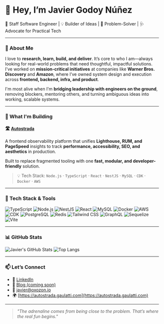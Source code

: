 # 👋 Hey, I’m Javier Godoy Núñez

🚀 Staff Software Engineer | 💡 Builder of Ideas | 🧠 Problem-Solver | 🩺 Advocate for Practical Tech

---

### 🧭 About Me

I love to **research, learn, build, and deliver**. It’s core to who I am—always looking for real-world problems that need thoughtful, impactful solutions. I've worked on **mission-critical initiatives** at companies like **Warner Bros. Discovery** and **Amazon**, where I’ve owned system design and execution across **frontend, backend, infra, and product**.

I'm most alive when I'm **bridging leadership with engineers on the ground**, removing blockers, mentoring others, and turning ambiguous ideas into working, scalable systems.

---

### 🔨 What I'm Building

#### 🛣️ [Autostrada](https://autostrada.gaulatti.com)
A frontend observability platform that unifies **Lighthouse, RUM, and PageSpeed** insights to track **performance, accessibility, SEO, and aesthetics** in production.

Built to replace fragmented tooling with one **fast, modular, and developer-friendly** solution.

> 💡 Tech Stack: `Node.js` · `TypeScript` · `React` · `NestJS` · `MySQL` · `CDK` · `Docker` · `AWS`

---

### 🧰 Tech Stack & Tools

![TypeScript](https://img.shields.io/badge/-TypeScript-3178c6?style=for-the-badge&logo=typescript&logoColor=white)
![Node.js](https://img.shields.io/badge/-Node.js-339933?style=for-the-badge&logo=nodedotjs&logoColor=white)
![NestJS](https://img.shields.io/badge/-NestJS-e0234e?style=for-the-badge&logo=nestjs&logoColor=white)
![React](https://img.shields.io/badge/-React-20232a?style=for-the-badge&logo=react&logoColor=61dafb)
![MySQL](https://img.shields.io/badge/-MySQL-005C84?style=for-the-badge&logo=mysql&logoColor=white)
![Docker](https://img.shields.io/badge/-Docker-2496ed?style=for-the-badge&logo=docker&logoColor=white)
![AWS](https://img.shields.io/badge/-AWS-232f3e?style=for-the-badge&logo=amazon-aws&logoColor=white)
![CDK](https://img.shields.io/badge/-AWS%20CDK-FF9900?style=for-the-badge&logo=aws-amplify&logoColor=white)
![PostgreSQL](https://img.shields.io/badge/-PostgreSQL-4169E1?style=for-the-badge&logo=postgresql&logoColor=white)
![Redis](https://img.shields.io/badge/-Redis-dc382d?style=for-the-badge&logo=redis&logoColor=white)
![Tailwind CSS](https://img.shields.io/badge/-TailwindCSS-06B6D4?style=for-the-badge&logo=tailwind-css&logoColor=white)
![GraphQL](https://img.shields.io/badge/-GraphQL-E10098?style=for-the-badge&logo=graphql&logoColor=white)
![Sequelize](https://img.shields.io/badge/-Sequelize-52B0E7?style=for-the-badge&logo=sequelize&logoColor=white)
![Vite](https://img.shields.io/badge/-Vite-646CFF?style=for-the-badge&logo=vite&logoColor=white)

---

### 📊 GitHub Stats

![Javier's GitHub Stats](https://github-readme-stats.vercel.app/api?username=gaulatti&show_icons=true&theme=tokyonight&hide=issues)
![Top Langs](https://github-readme-stats.vercel.app/api/top-langs/?username=gaulatti&layout=compact&theme=tokyonight)

---

### 📫 Let’s Connect

- 🔗 [LinkedIn](https://linkedin.com/in/gaulatti)
- 🧠 [Blog (coming soon)](https://gaulatti.com)
- 💌 javier@oxozon.io
- 🌍 [https://autostrada.gaulatti.com](https://autostrada.gaulatti.com)

---

> _"The adrenaline comes from being close to the problem. That’s where the real fun begins."_
